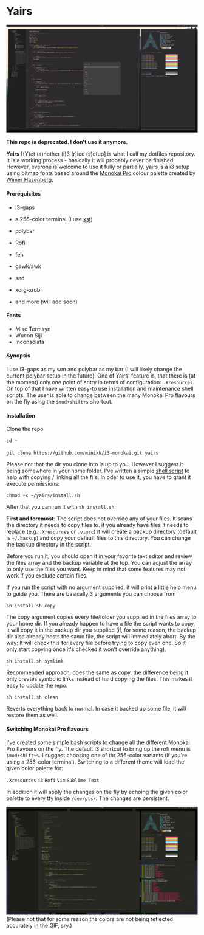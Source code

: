 # Yairs
![alt text](notes/1.png "Yairs")

**This repo is deprecated. I don't use it anymore.**

**Yairs** [(Y)et (a)nother (i)3 (r)ice (s)etup] is what I call my dotfiles repository. It is a working process - basically it will probably never be finished. However, everone is welcome to use it fully or partially.
yairs is a i3 setup using bitmap fonts based around the [Monokai Pro](https://www.monokai.pro) colour palette created by [Wimer Hazenberg](https://www.monokai.nl).

#### Prerequisites
+ i3-gaps
+ a 256-color terminal (I use [xst](https://github.com/gnotclub/xst))
+ polybar
+ Rofi
+ feh
+ gawk/awk
+ sed
+ xorg-xrdb

+ and more (will add soon)

#### Fonts
+ Misc Termsyn
+ Wucon Siji
+ Inconsolata

#### Synopsis
I use i3-gaps as my wm and polybar as my bar (I will likely change the current polybar setup in the future).
One of Yairs' feature is, that there is (at the moment) only one point of entry in terms of configuration: `.Xresources`.
On top of that I have written easy-to use installation and maintenance shell scripts. The user is able to change 
between the many Monokai Pro flavours on the fly using the `$mod+shift+s` shortcut.

#### Installation
Clone the repo

    cd ~

    git clone https://github.com/minikN/i3-monokai.git yairs

Please not that the dir you clone into is up to you. However I suggest it being somewhere in your home folder.
I've written a simple [shell script](https://github.com/minikN/i3-monokai/blob/master/install.sh) to help with copying / linking
all the file. In oder to use it, you have to grant it execute permissions:

    chmod +x ~/yairs/install.sh

After that you can run it with `sh install.sh`.

**First and foremost**: The script does not override any of your files. It scans the directory it needs to copy files to.
if you already have files it needs to replace (e.g. `.Xresources` or `.vimrc`) it will create a backup directory
(default is `~/.backup`) and copy your default files to this directory. You can change the backup directory in the script.

Before you run it, you should open it in your favorite text editor and review the files array and the backup variable at 
the top. You can adjust the array to only use the files you want. Keep in mind that some features may not work if you exclude
certain files.

If you run the script with no argument supplied, it will print a little help menu to guide you. There are basically 3 arguments
you can choose from

    sh install.sh copy

The copy argument copies every file/folder you supplied in the files array to your home dir. If you already happen to have a
file the script wants to copy, it will copy it in the backup dir you supplied (if, for some reason, the backup dir also 
already hosts the same file, the script will immediately abort. By the way: It will check this for every file before trying
to copy even one. So it only start copying once it's checked it won't override anything).

    sh install.sh symlink

Recommended approach, does the same as copy, the difference being it only creates symbolic links instead of hard copying the
files. This makes it easy to update the repo.

    sh install.sh clean

Reverts everything back to normal. In case it backed up some file, it will restore them as well.

#### Switching Monokai Pro flavours
I've created some simple bash scripts to change all the different Monokai Pro flavours on the fly. The default i3 shortcut
to bring up the rofi menu is `$mod+shift+s`. I suggest choosing one of thr 256-color variants (if you're using a 256-color
terminal). Switching to a different theme will load the given color palette for:

`.Xresources`
`i3`
`Rofi`
`Vim`
`Sublime Text`

In addition it will apply the changes on the fly by echoing the given color palette to every tty inside `/dev/pts/`. The changes
are persistent.

![alt text](notes/colorchange.gif "Color Palette Switch")
(Please not that for some reason the colors are not being reflected accurately in the GIF, sry.)
